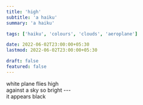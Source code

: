 ```yaml
---
title: 'high'
subtitle: 'a haiku'
summary: 'a haiku'

tags: ['haiku', 'colours', 'clouds', 'aeroplane']

date: 2022-06-02T23:00:00+05:30
lastmod: 2022-06-02T23:00:00+05:30

draft: false
featured: false
---
```


white plane flies high  
against a sky so bright ---  
it appears black